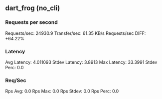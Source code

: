 ## dart_frog (no_cli)
### Requests per second
Requests/sec: 24930.9
Transfer/sec: 61.35 KB/s
Requests/sec DIFF: +64.22%
### Latency
Avg Latency: 4.011093
Stdev Latency: 3.8913
Max Latency: 33.3991
Stdev Perc: 0.0
### Req/Sec
Rps Avg: 0.0
Rps Max: 0.0
Rps Stdev: 0.0
Rps Perc: 0.0